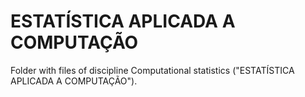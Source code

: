 # **ESTATÍSTICA APLICADA A COMPUTAÇÃO**

Folder with files of discipline
Computational statistics ("ESTATÍSTICA APLICADA A COMPUTAÇÃO").

